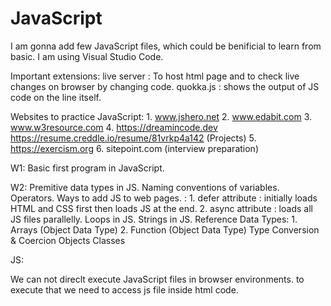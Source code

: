 # JavaScript
I am gonna add few JavaScript files, which could be benificial to learn from basic.
I am using Visual Studio Code.

Important extensions: 
    live server : To host html page and to check live changes on browser by changing code.
    quokka.js : shows the output of JS code on the line itself.

Websites to practice JavaScript:
    1. www.jshero.net
    2. www.edabit.com
    3. www.w3resource.com
    4. https://dreamincode.dev https://resume.creddle.io/resume/81vrkp4a142 (Projects) 
    5. https://exercism.org
    6. sitepoint.com (interview preparation)

W1: Basic first program in JavaScript.

W2:
    Premitive data types in JS.
    Naming conventions of variables.
    Operators.
    Ways to add JS to web pages. : 
        1. defer attribute : initially loads HTML and CSS first then loads JS at the end.
        2. async attribute : loads all JS files parallelly.
    Loops in JS.
    Strings in JS.
    Reference Data Types:
        1. Arrays (Object Data Type)
        2. Function (Object Data Type)
    Type Conversion & Coercion
    Objects
    Classes
    
JS:

We can not direclt execute JavaScript files in browser environments. to execute that we need to access js file inside html code.